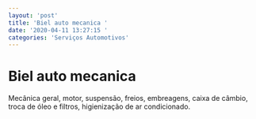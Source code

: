 ```yaml
---
layout: 'post'
title: 'Biel auto mecanica '
date: '2020-04-11 13:27:15 '
categories: 'Serviços Automotivos'
---
```


# Biel auto mecanica 

Mecânica geral, motor, suspensão, freios, embreagens, caixa de câmbio, troca de óleo e filtros, higienização de ar condicionado.
